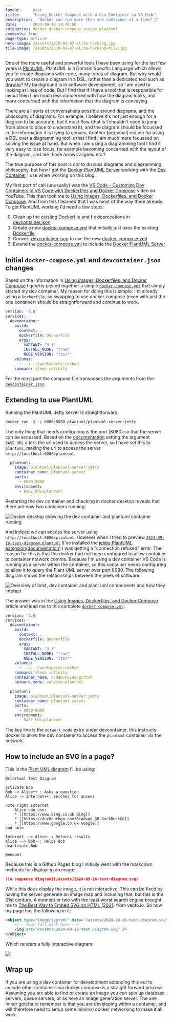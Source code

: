 ```yaml
---
layout: 	post
title:  	"Using Docker Compose with a Dev Container in VS Code"
description:  "Docker can run more than one container at a time? 🤯"
date:   	2024-09-16 14:45:00
categories: docker docker-compose vscode plantuml
comments: true
page-type: article
hero-image: /assets/2019-01-07-elite-hacking.jpg
tile-image: /assets/2019-01-07-elite-hacking-tile.jpg
---
```


One of the more useful and powerful tools I have been using for the last few years is [PlantUML](https://plantuml.com/). PlantUML is a Domain Specific Language which allows you to create diagrams with code, many types of diagram. But why would you want to create a diagram in a DSL, rather than a dedicated tool such as [draw.io](https://www.drawio.com/)? My background is in software development, so I am used to looking at lines of code. But I find that if I have a tool that is responsible for layout then I am much less concerned with how the diagram looks, and more concerned with the information that the diagram is conveying.

There are all sorts of conversations possible around diagrams, and the philosophy of diagrams. For example, I believe it's not just enough for a diagram to be accurate, but it must flow (that is I shouldn't need to jump from place to place to understand it), and the diagram should be focussed in the information it is trying to convey. Another (personal) reason for using a DSL over a diagramming tool is that I find I am much more focussed on solving the issue at hand. But when I am using a diagramming tool I find it very easy to lose focus, for example becoming concerned with the layout of the diagram, and are those arrows aligned etc.?

The true purpose of this post is *not* to discuss diagrams and diagramming philosophy, but how I got the [Docker PlantUML Server](https://hub.docker.com/r/plantuml/plantuml-server) working with the [Dev Container](https://github.com/steve-codemunkies/steve-codemunkies.github.io/blob/main/.devcontainer/Dockerfile) I use when working on this blog.

My first port of call (unusually) was the [VS Code - Customize Dev Containers in VS Code with Dockerfiles and Docker Compose](https://youtu.be/p9L7YFqHGk4?si=E5SK21VF3hxStEWs) video on YouTube. This then took me to [Using Images, Dockerfiles, and Docker Compose](https://containers.dev/guide/dockerfile). And from this I learned that I was most of the way there already. To get PlantUML working I'd need a few steps:

0. Clean up the existing [Dockerfile](https://github.com/steve-codemunkies/steve-codemunkies.github.io/blob/main/.devcontainer/Dockerfile) and fix deprecations in [devcontainer.json](https://github.com/steve-codemunkies/steve-codemunkies.github.io/blob/main/.devcontainer/devcontainer.json)
1. Create a new [docker-compose.yml](https://github.com/steve-codemunkies/steve-codemunkies.github.io/blob/main/.devcontainer/docker-compose.yml) that initially just uses the existing [Dockerfile](https://github.com/steve-codemunkies/steve-codemunkies.github.io/blob/main/.devcontainer/Dockerfile)
2. Convert [devcontainer.json](https://github.com/steve-codemunkies/steve-codemunkies.github.io/blob/main/.devcontainer/devcontainer.json) to use the new [docker-compose.yml](https://github.com/steve-codemunkies/steve-codemunkies.github.io/blob/main/.devcontainer/docker-compose.yml)
3. Extend the [docker-compose.yml](https://github.com/steve-codemunkies/steve-codemunkies.github.io/blob/main/.devcontainer/docker-compose.yml) to include the [Docker PlantUML Server](https://hub.docker.com/r/plantuml/plantuml-server)

## Initial `docker-compose.yml` and `devcontainer.json` changes

Based on the information in [Using Images, Dockerfiles, and Docker Compose](https://containers.dev/guide/dockerfile) I quickly pieced together a simple [`docker-compose.yml`](https://github.com/steve-codemunkies/steve-codemunkies.github.io/blob/main/.devcontainer/docker-compose.yml) that simply started my dev container. My reason for doing this is simple: I'm already using a `Dockerfile`, so swapping to use docker compose (even with just the one container) should be straightforward and continue to work.

```yaml
version: '3.0'
services:
  devcontainer:
    build:
      context: .
      dockerfile: Dockerfile
      args:
        VARIANT: "3.1"
        INSTALL_NODE: "true"
        NODE_VERSION: "lts/*"
    volumes:
      - ../..:/workspaces:cached
    command: sleep infinity
```

For the most part the compose file transposes the arguments from the [`devcontainer.json`](https://github.com/steve-codemunkies/steve-codemunkies.github.io/blob/main/.devcontainer/devcontainer.json).

## Extending to use PlantUML

Running the PlantUML Jetty server is straightforward:

```sh
docker run -d -p 8080:8080 plantuml/plantuml-server:jetty
```

The only thing that needs configuring is the port (8080) so that the server can be accessed. Based on the [documentation](https://github.com/plantuml/plantuml-server) setting the argument `BASE_URL` alters the url used to access the server, so I have set this to `plantuml`, making the url to access the server `http://localhost:8080/plantuml`.

```yml
  plantuml:
    image: plantuml/plantuml-server:jetty
    container_name: plantuml-server
    ports:
      - 8080:8080
    environment:
      - BASE_URL=plantuml
```

Restarting the dev container and checking in docker desktop reveals that there are now two containers running:

![Docker desktop showing the dev container and plantuml container running](/assets/2024-09-16-docker-desktop.png)

And indeed we can access the server using `http://localhost:8080/plantuml`. However when I tried to preview [`2024-09-16-test-diagram.plantuml`](https://github.com/steve-codemunkies/steve-codemunkies.github.io/blob/main/assets/2024-09-16-test-diagram.plantuml) (I've installed the [jebbs PlantUML extension](https://marketplace.visualstudio.com/items?itemName=jebbs.plantuml)/[documentation](https://github.com/qjebbs/vscode-plantuml)) I was getting a "connection refused" error. The reason for this is that the docker had not been configured to allow container to container network comms. Because I'm using a dev container VS Code is running as a server within the container, so this container needs configuring to allow it to query the Plant UML server over port 8080. The following diagram shows the relationships between the piees of software:

![Overview of host, dev container and plant uml components and how they interact](/assets/2024-09-16-vscode-docker.png)

The answer was in the [Using Images, Dockerfiles, and Docker Compose](https://containers.dev/guide/dockerfile) article and lead me to this complete [`docker-compose.yml`](https://github.com/steve-codemunkies/steve-codemunkies.github.io/blob/main/.devcontainer/docker-compose.yml):

```yaml
version: '3.0'
services:
  devcontainer:
    build:
      context: .
      dockerfile: Dockerfile
      args:
        VARIANT: "3.1"
        INSTALL_NODE: "true"
        NODE_VERSION: "lts/*"
    volumes:
      - ../..:/workspaces:cached
    command: sleep infinity
    container_name: codemunkies-github
    network_mode: service:plantuml

  plantuml:
    image: plantuml/plantuml-server:jetty
    container_name: plantuml-server
    ports:
      - 8080:8080
    environment:
      - BASE_URL=plantuml
```

The key line is the `network_mode` extry under devcontainer, this instructs docker to allow the dev container to access the `plantuml` container via the network.

## How to include an SVG in a page?

This is the [Plant UML diagram](/assets/2024-09-16-test-diagram.plantuml) I'll be using:

```plantuml
@startuml Test Diagram

activate Bob
Bob -> Alice++ : Asks a question
Alice -> Internet++: Serches for answer

note right Internet
    Alice can use:
    * [[https://www.bing.co.uk Bing]]
    * [[https://duckduckgo.com/&kad=gd_GB DuckDuckGo]]
    * [[https://www.google.co.uk Google]]
end note

Internet --> Alice--: Returns results
Alice --> Bob--: Helps Bob
deactivate Bob

@enduml
```

Because this is a Github Pages blog I initially went with the markdown methods for displaying an image:

```md
![A sequence diagram](/assets/2024-09-16-test-diagram.svg)
```

While this does display the image, it is not interactive. This can be fixed by having the server generate an image map and including that, but this is the 21st century. A moment or two with the least worst search engine brought me to [The Best Way to Embed SVG on HTML (2021)](https://vecta.io/blog/best-way-to-embed-svg) from vecta.io. So now my page has the following in it:

```html
<object type="image/svg+xml" data="/assets/2024-09-16-test-diagram.svg">
    <!-- Your fall back here -->
    <img src="/assets/2024-09-16-test-diagram.svg" />
</object>
```

Which renders a fully interactive diagram:

<object type="image/svg+xml" data="/assets/2024-09-16-test-diagram.svg">
    <!-- Your fall back here -->
    <img src="/assets/2024-09-16-test-diagram.svg" />
</object>

## Wrap up

If you are using a dev container for development extending this out to include other containers via docker compose is a straight forward process. Assuming you are able to find or create an image you can spin up database servers, queue servers, or as here an image generation server. The one minor gotcha to remember is that you are developing within a container, and will therefore need to setup some minimal docker networking to make it all work.
